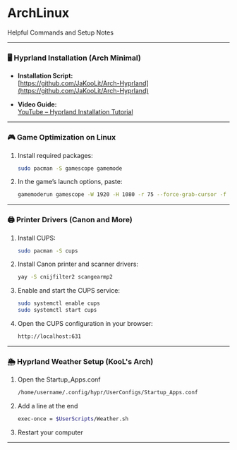 # ArchLinux  
Helpful Commands and Setup Notes

---

### 🖥️ Hyprland Installation (Arch Minimal)

- **Installation Script:**  
  [https://github.com/JaKooLit/Arch-Hyprland](https://github.com/JaKooLit/Arch-Hyprland)

- **Video Guide:**  
  [YouTube – Hyprland Installation Tutorial](https://www.youtube.com/watch?v=lR7EtbVYWuc&t=540s)

---

### 🎮 Game Optimization on Linux

1. Install required packages:
   ```bash
   sudo pacman -S gamescope gamemode

2. In the game’s launch options, paste:
   ```bash
   gamemoderun gamescope -W 1920 -H 1080 -r 75 --force-grab-cursor -f -- %command%

---

### 🖨️ Printer Drivers (Canon and More)

1. Install CUPS:
   ```bash
   sudo pacman -S cups
2. Install Canon printer and scanner drivers:
   ```bash
   yay -S cnijfilter2 scangearmp2
3. Enable and start the CUPS service:
   ```bash
   sudo systemctl enable cups
   sudo systemctl start cups
4. Open the CUPS configuration in your browser:
   ```bash
   http://localhost:631

---

### 🌦 Hyprland Weather Setup (KooL's Arch)

1. Open the Startup_Apps.conf
   ```bash
   /home/username/.config/hypr/UserConfigs/Startup_Apps.conf

2. Add a line at the end
   ```bash
   exec-once = $UserScripts/Weather.sh

3. Restart your computer


---

